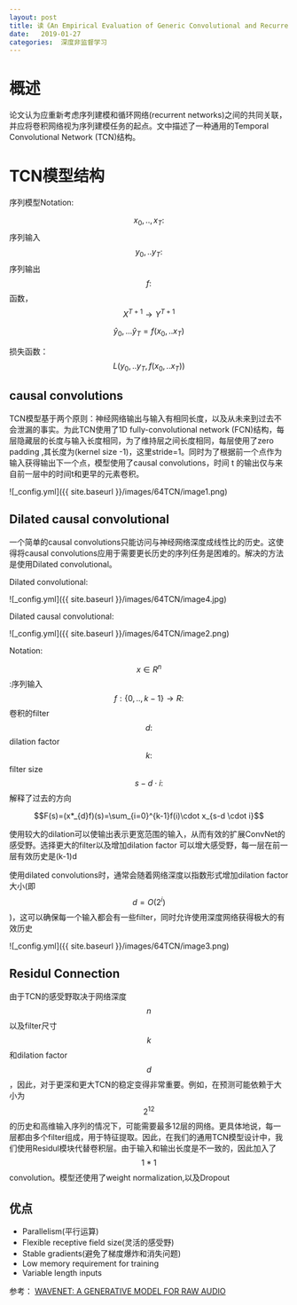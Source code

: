 ```yaml
---
layout: post
title: 读《An Empirical Evaluation of Generic Convolutional and Recurrent Networks for Sequence Modeling》
date:   2019-01-27
categories:  深度非监督学习
---
```


# 概述  
论文认为应重新考虑序列建模和循环网络(recurrent networks)之间的共同关联，并应将卷积网络视为序列建模任务的起点。文中描述了一种通用的Temporal Convolutional Network (TCN)结构。

# TCN模型结构  

序列模型Notation:    

$$x_{0},..,x_{T}:$$序列输入  
$$y_{0},..y_{T}:$$序列输出   
$$f:$$函数，$$X^{T+1}\to Y^{T+1}$$   

$$\hat{y}_{0},...\hat{y}_{T}=f(x_{0},..x_{T})$$   

损失函数：  $$L(y_{0},..y_{T},f(x_{0},..x_{T}))$$    



## causal convolutions   

TCN模型基于两个原则：神经网络输出与输入有相同长度，以及从未来到过去不会泄漏的事实。为此TCN使用了1D fully-convolutional network (FCN)结构，每层隐藏层的长度与输入长度相同，为了维持层之间长度相同，每层使用了zero padding ,其长度为(kernel size -1)，这里stride=1。同时为了根据前一个点作为输入获得输出下一个点，模型使用了causal convolutions，时间 t 的输出仅与来自前一层中的时间t和更早的元素卷积。

![_config.yml]({{ site.baseurl }}/images/64TCN/image1.png)   



## Dilated causal convolutional  

一个简单的causal convolutions只能访问与神经网络深度成线性比的历史。这使得将causal convolutions应用于需要更长历史的序列任务是困难的。解决的方法是使用Dilated convolutional。   

Dilated convolutional:   

![_config.yml]({{ site.baseurl }}/images/64TCN/image4.jpg)  

Dilated causal convolutional:  

![_config.yml]({{ site.baseurl }}/images/64TCN/image2.png) 

Notation:  

$$x \in R^n$$:序列输入   
$$f:\{0,..,k-1\}\to R:$$卷积的filter  
$$d:$$dilation factor   
$$k:$$filter size  
$$s-d \cdot i:$$解释了过去的方向

$$F(s)=(x*_{d}f)(s)=\sum_{i=0}^{k-1}f(i)\cdot x_{s-d \cdot i}$$  

使用较大的dilation可以使输出表示更宽范围的输入，从而有效的扩展ConvNet的感受野。选择更大的filter以及增加dilation factor 可以增大感受野，每一层在前一层有效历史是(k-1)d

使用dilated convolutions时，通常会随着网络深度以指数形式增加dilation factor大小(即$$d=O(2^i)$$)，这可以确保每一个输入都会有一些filter，同时允许使用深度网络获得极大的有效历史


![_config.yml]({{ site.baseurl }}/images/64TCN/image3.png)  





## Residul Connection  

由于TCN的感受野取决于网络深度$$n$$以及filter尺寸$$k$$和dilation factor$$d$$，因此，对于更深和更大TCN的稳定变得非常重要。例如，在预测可能依赖于大小为$$2^{12}$$的历史和高维输入序列的情况下，可能需要最多12层的网络。更具体地说，每一层都由多个filter组成，用于特征提取。因此，在我们的通用TCN模型设计中，我们使用Residul模块代替卷积层。由于输入和输出长度是不一致的，因此加入了$$1*1$$convolution。模型还使用了weight normalization,以及Dropout


## 优点  

+ Parallelism(平行运算)   
+ Flexible receptive field size(灵活的感受野)   
+ Stable gradients(避免了梯度爆炸和消失问题)  
+ Low memory requirement for training
+ Variable length inputs



参考： 
[WAVENET: A GENERATIVE MODEL FOR RAW AUDIO](https://arxiv.org/abs/1609.03499)
